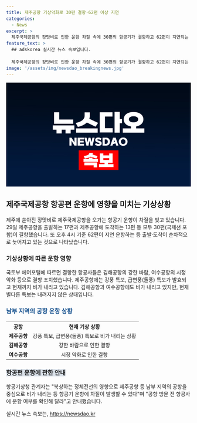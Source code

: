 ```yaml
---
title: 제주공항 기상악화로 30편 결항·62편 이상 지연
categories:
  - News
excerpt: >
  제주국제공항의 장맛비로 인한 운항 차질 속에 30편의 항공기가 결항하고 62편이 지연되는 상황이다. 국토부 에어포털에 따르면 강한 바람과 시정 악화로 김해공항과 여수공항에서도 결항이 발생하고 있다. 항공기상청은 정체전선의 영향으로 남부 지역의 공항 운항이 차질을 줄 수 있다고 밝혔으며, 여행자들은 항공사에 운항 여부를 확인해야 한다.
feature_text: >
  ## adskorea 실시간 뉴스 속보입니다.

  제주국제공항의 장맛비로 인한 운항 차질 속에 30편의 항공기가 결항하고 62편이 지연되는 상황이다. 국토부 에어포털에 따르면 강한 바람과 시정 악화로 김해공항과 여수공항에서도 결항이 발생하고 있다. 항공기상청은 정체전선의 영향으로 남부 지역의 공항 운항이 차질을 줄 수 있다고 밝혔으며, 여행자들은 항공사에 운항 여부를 확인해야 한다.
image: '/assets/img/newsdao_breakingnews.jpg'
---
```


<p><img src="/assets/img/newsdao_breakingnews.jpg" alt="adskorea 속보" /></p>

<h2 data-ke-size="size26">제주국제공항 항공편 운항에 영향을 미치는 기상상황</h2>

<p data-ke-size="size16">제주에 쏟아진 장맛비로 제주국제공항을 오가는 항공기 운항이 차질을 빚고 있습니다. 29일 제주공항을 출발하는 17편과 제주공항에 도착하는 13편 등 모두 30편(국제선 포함)이 결항했습니다. 또 오후 4시 기준 62편이 지연 운항하는 등 출발·도착이 순차적으로 늦어지고 있는 것으로 나타났습니다.</p>

<h3>기상상황에 따른 운항 영향</h3>

<p data-ke-size="size16">국토부 에어포털에 따르면 결항한 항공사들은 김해공항의 강한 바람, 여수공항의 시정 악화 등으로 결항 조치했습니다. 제주공항에는 강풍 특보, 급변풍(돌풍) 특보가 발효되고 현재까지 비가 내리고 있습니다. 김해공항과 여수공항에도 비가 내리고 있지만, 현재 별다른 특보는 내려지지 않은 상태입니다.</p>

<h3><b><span style="color: #1a5490;">남부 지역의 공항 운항 상황</span></b></h3>

<table>
    <tr>
        <th><b>공항</b></th>
        <th><b>현재 기상 상황</b></th>
    </tr>
    <tr>
        <td style="text-align: center; height: 17px;"><b>제주공항</b></td>
        <td style="text-align: center; height: 17px;">강풍 특보, 급변풍(돌풍) 특보로 비가 내리는 상황</td>
    </tr>
    <tr>
        <td style="text-align: center; height: 17px;"><b>김해공항</b></td>
        <td style="text-align: center; height: 17px;">강한 바람으로 인한 결항</td>
    </tr>
    <tr>
        <td style="text-align: center; height: 17px;"><b>여수공항</b></td>
        <td style="text-align: center; height: 17px;">시정 악화로 인한 결항</td>
    </tr>
</table>

<h3><b><span style="background-color: #21538527;">항공편 운항에 관한 안내</span></b></h3>

<p data-ke-size="size16">항공기상청 관계자는 "북상하는 정체전선의 영향으로 제주공항 등 남부 지역의 공항을 중심으로 비가 내리는 등 항공기 운항에 차질이 발생할 수 있다"며 "공항 방문 전 항공사에 운항 여부를 확인해 달라"고 안내했습니다.</p>
실시간 뉴스 속보는, <a href="https://newsdao.kr" rel="dofollow">https://newsdao.kr</a>


